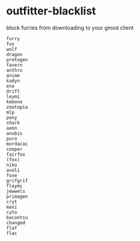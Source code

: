 # outfitter-blacklist
 block furries from downloading to your gmod client


```
furry
fox
wolf
dragon
protogen
favern
anthro
anime
kadyn
ena
drift
leymi
kemono
zootopia
mlp
pony
shark
aeon
anubis
puro
mordacai
cooper
fairfox
(fox)
niko
avali
foxe
grifgrif
flaymi
jewwels
primagen
cryt
maxi
cyto
bacontsu
changed
flaf
flac
```
